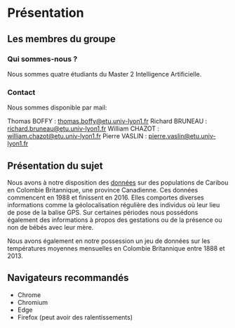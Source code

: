 # Présentation 

## Les membres du groupe 

### Qui sommes-nous ?

Nous sommes quatre étudiants du Master 2 Intelligence Artificielle.

### Contact

Nous sommes disponible par mail:

Thomas BOFFY : thomas.boffy@etu.univ-lyon1.fr
Richard BRUNEAU : richard.bruneau@etu.univ-lyon1.fr
William CHAZOT : william.chazot@etu.univ-lyon1.fr
Pierre VASLIN : pierre.vaslin@etu.univ-lyon1.fr


## Présentation du sujet

Nous avons à notre disposition des [données](https://www.kaggle.com/jessemostipak/caribou-location-tracking) sur des populations de Caribou en Colombie Britannique, une province Canadienne. Ces données commencent en 1988 et finissent en 2016. Elles comportes diverses informations comme la géolocalisation régulière des individus où leur lieu de pose de la balise GPS. Sur certaines périodes nous possédons également des informations à propos des gestations ou de la présence ou non de bébés avec leur mère.

Nous avons également en notre possession un jeu de données sur les températures moyennes mensuelles en Colombie Britannique entre 1888 et 2013.

## Navigateurs recommandés

* Chrome
* Chromium 
* Edge
* Firefox (peut avoir des ralentissements)
